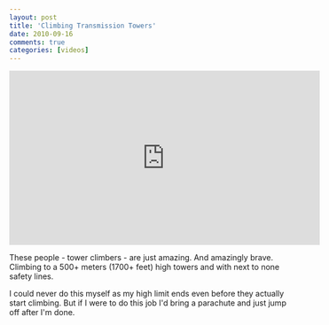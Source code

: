 ```yaml
---
layout: post
title: 'Climbing Transmission Towers'
date: 2010-09-16
comments: true
categories: [videos]
---
```


<p class="video">
    <iframe width="560" height="315" src="https://www.youtube.com/embed/2A_h2AjJaMw" frameborder="0" allowfullscreen></iframe>
</p>

These people - tower climbers - are just amazing. And amazingly brave. Climbing to a 500+ meters (1700+ feet) high towers and with next to none safety lines.

I could never do this myself as my high limit ends even before they actually start climbing. But if I were to do this job I'd bring a parachute and just jump off after I'm done.
